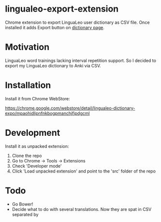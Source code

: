 lingualeo-export-extension
==========================

Chrome extension to export LinguaLeo user dictionary as CSV file. Once installed it adds Export button on [dictionary page](http://lingualeo.com/userdict).

Motivation
==========

LinguaLeo word trainings lacking interval repetition support. So I decided to export my LinguaLeo dictionary to Anki via CSV.

Installation
============

Install it from Chrome WebStore:

https://chrome.google.com/webstore/detail/lingualeo-dictionary-expo/mpaohidlipnfnkbogpmanchjfjpdgcml


Development
===========

Install it as unpacked extension:

1. Clone the repo
2. Go to Chrome -> Tools -> Extensions
3. Check 'Developer mode'
4. Click 'Load unpacked extension' and point to the 'src' folder of the repo

Todo
====

- Go Bower!
- Decide what to do with several translations. Now they are spat in CSV separated by <br/>
